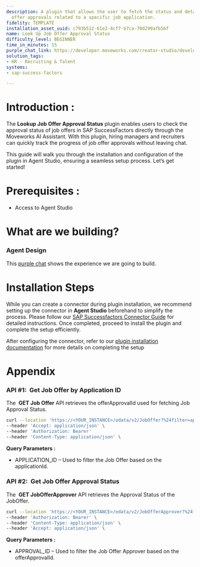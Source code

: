 ```yaml
---
description: A plugin that allows the user to fetch the status and details of all
  offer approvals related to a specific job application.
fidelity: TEMPLATE
installation_asset_uuid: c793b512-61e2-4cf7-b7ca-70d299afb56f
name: Look Up Job Offer Approval Status
difficulty_level: BEGINNER
time_in_minutes: 15
purple_chat_link: https://developer.moveworks.com/creator-studio/developer-tools/purple-chat/?conversation=%7B%22startTimestamp%22%3A%2211%3A43%2BAM%22%2C%22messages%22%3A%5B%7B%22parts%22%3A%5B%7B%22richText%22%3A%22%3Cp%3EHi%2C+can+you+show+me+the+list+of+offer+approvals+for+application+ID+601%3F%3C%2Fp%3E%22%7D%5D%2C%22role%22%3A%22user%22%7D%2C%7B%22parts%22%3A%5B%7B%22richText%22%3A%22%3Cp%3EOf+course%21+I%E2%80%99ll+fetch+the+offer+approval+list+for+application+ID+601.%3C%2Fp%3E%22%7D%5D%2C%22role%22%3A%22assistant%22%7D%2C%7B%22parts%22%3A%5B%7B%22reasoningSteps%22%3A%5B%7B%22richText%22%3A%22%3Cp%3EFetching+the+offer+approval+list+for+application+ID+601......%3C%2Fp%3E%22%2C%22status%22%3A%22pending%22%7D%5D%7D%2C%7B%22richText%22%3A%22Here%E2%80%99s+the+list+of+offer+approvals+for+application+ID+601%3A%22%7D%2C%7B%22richText%22%3A%22%3Col%3E%5Cn++%3Cli%3E%3Cstrong%3EHR+Manager+-+Approved%3C%2Fstrong%3E+on+2023-11-01%3C%2Fli%3E%5Cn++%3Cli%3E%3Cstrong%3EDepartment+Head+-+Pending%3C%2Fstrong%3E+as+of+2023-11-02%3C%2Fli%3E%5Cn++%3Cli%3E%3Cstrong%3EFinance+-+Approved%3C%2Fstrong%3E+on+2023-11-03%3C%2Fli%3E%5Cn%3C%2Fol%3E%22%7D%2C%7B%22citations%22%3A%5B%7B%22connectorName%22%3A%22sap-success-factors%22%2C%22citationTitle%22%3A%22601%22%7D%5D%7D%5D%2C%22role%22%3A%22assistant%22%7D%5D%7D
solution_tags:
- HR - Recruiting & Talent
systems:
- sap-success-factors

---
```


# **Introduction :**

The **Lookup Job Offer Approval Status** plugin enables users to check the approval status of job offers in SAP SuccessFactors directly through the Moveworks AI Assistant. With this plugin, hiring managers and recruiters can quickly track the progress of job offer approvals without leaving chat.

This guide will walk you through the installation and configuration of the plugin in Agent Studio, ensuring a seamless setup process. Let’s get started!

# **Prerequisites :**

- Access to Agent Studio

# **What are we building?**

### **Agent Design**

This [purple chat](https://developer.moveworks.com/creator-studio/developer-tools/purple-chat/?conversation=%7B%22startTimestamp%22%3A%2211%3A43%2BAM%22%2C%22messages%22%3A%5B%7B%22parts%22%3A%5B%7B%22richText%22%3A%22%3Cp%3EHi%2C+can+you+show+me+the+list+of+offer+approvals+for+application+ID+601%3F%3C%2Fp%3E%22%7D%5D%2C%22role%22%3A%22user%22%7D%2C%7B%22parts%22%3A%5B%7B%22richText%22%3A%22%3Cp%3EOf+course%21+I%E2%80%99ll+fetch+the+offer+approval+list+for+application+ID+601.%3C%2Fp%3E%22%7D%5D%2C%22role%22%3A%22assistant%22%7D%2C%7B%22parts%22%3A%5B%7B%22reasoningSteps%22%3A%5B%7B%22richText%22%3A%22%3Cp%3EFetching+the+offer+approval+list+for+application+ID+601......%3C%2Fp%3E%22%2C%22status%22%3A%22pending%22%7D%5D%7D%2C%7B%22richText%22%3A%22Here%E2%80%99s+the+list+of+offer+approvals+for+application+ID+601%3A%22%7D%2C%7B%22richText%22%3A%22%3Col%3E%5Cn++%3Cli%3E%3Cstrong%3EHR+Manager+-+Approved%3C%2Fstrong%3E+on+2023-11-01%3C%2Fli%3E%5Cn++%3Cli%3E%3Cstrong%3EDepartment+Head+-+Pending%3C%2Fstrong%3E+as+of+2023-11-02%3C%2Fli%3E%5Cn++%3Cli%3E%3Cstrong%3EFinance+-+Approved%3C%2Fstrong%3E+on+2023-11-03%3C%2Fli%3E%5Cn%3C%2Fol%3E%22%7D%2C%7B%22citations%22%3A%5B%7B%22connectorName%22%3A%22sap-success-factors%22%2C%22citationTitle%22%3A%22601%22%7D%5D%7D%5D%2C%22role%22%3A%22assistant%22%7D%5D%7D) shows the experience we are going to build.

# **Installation Steps**

While you can create a connector during plugin installation, we recommend setting up the connector in **Agent Studio** beforehand to simplify the process. Please follow our [SAP Successfactors Connector Guide](https://developer.moveworks.com/creator-studio/resources/connector/?id=sap-success-factors&commit_id=21f2fb0f5f2b0852c62a72235121cd8d78d6b46b) for detailed instructions. Once completed, proceed to install the plugin and complete the setup efficiently.

After configuring the connector, refer to our [plugin installation documentation](https://help.moveworks.com/docs/ai-agent-marketplace-installation) for more details on completing the setup

# **Appendix**

### **API #1:  Get Job Offer by Application ID**

The  **GET Job Offer** API retrieves the offerApprovalId used for fetching Job Approval Status. 

```bash
curl --location 'https://<YOUR_INSTANCE>/odata/v2/JobOffer?%24filter=applicationId%20eq%20<APPLICATION_ID>' \
--header 'Accept: application/json' \
--header 'Authorization: Bearer' 
--header 'Content-Type: application/json' \
```

**Query Parameters :**

- APPLICATION_ID – Used to filter the Job Offer based on the applicationId.

### **API #2:  Get Job Offer Approval Status**

The  **GET JobOfferApprover** API retrieves the Approval Status of the JobOffer.

```bash
curl --location 'https://<YOUR_INSTANCE>/odata/v2/JobOfferApprover?%24filter=offerApprovalId%20eq%20<APPROVAL_ID>&%24expand=approverNav' \
--header 'Authorization: Bearer' \
--header 'Content-Type: application/json' \
--header 'Accept: application/json' \

```

**Query Parameters :**

- APPROVAL_ID – Used to filter the Job Offer Approver based on the offerApprovalId.